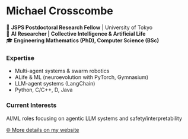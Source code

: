 # Michael Crosscombe

🔬 **JSPS Postdoctoral Research Fellow** | University of Tokyo  
🤖 **AI Researcher | Collective Intelligence & Artificial Life**  
🎓 **Engineering Mathematics (PhD), Computer Science (BSc)**

### Expertise
- Multi-agent systems & swarm robotics
- ALife & ML (neuroevolution with PyTorch, Gymnasium)
- LLM-agent systems (LangChain)
- Python, C/C++, D, Java

### Current Interests
AI/ML roles focusing on agentic LLM systems and safety/interpretability

[🌐 More details on my website](https://toohuman.io)
